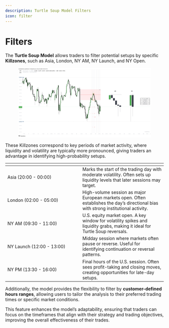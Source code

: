 ```yaml
---
description: Turtle Soup Model Filters
icon: filter
---
```


# Filters

The **Turtle Soup Model** allows traders to filter potential setups by specific **Killzones**, such as Asia, London, NY AM, NY Launch, and NY Open.&#x20;

<figure><img src="../../.gitbook/assets/docs-turtle-soup-007.png" alt=""><figcaption></figcaption></figure>

These Killzones correspond to key periods of market activity, where liquidity and volatility are typically more pronounced, giving traders an advantage in identifying high-probability setups.

<table><thead><tr><th width="224.4140625"></th><th></th></tr></thead><tbody><tr><td>Asia (20:00 - 00:00)</td><td>Marks the start of the trading day with moderate volatility. Often sets up liquidity levels that later sessions may target.</td></tr><tr><td>London (02:00 - 05:00)</td><td>High-volume session as major European markets open. Often establishes the day’s directional bias with strong institutional activity.</td></tr><tr><td>NY AM (09:30 - 11:00)</td><td>U.S. equity market open. A key window for volatility spikes and liquidity grabs, making it ideal for Turtle Soup reversals.</td></tr><tr><td>NY Launch (12:00 - 13:00)</td><td>Midday session where markets often pause or reverse. Useful for identifying continuation or reversal patterns.</td></tr><tr><td>NY PM (13:30 - 16:00)</td><td>Final hours of the U.S. session. Often sees profit-taking and closing moves, creating opportunities for late-day setups.</td></tr></tbody></table>

Additionally, the model provides the flexibility to filter by **customer-defined hours ranges**, allowing users to tailor the analysis to their preferred trading times or specific market conditions.&#x20;

This feature enhances the model’s adaptability, ensuring that traders can focus on the timeframes that align with their strategy and trading objectives, improving the overall effectiveness of their trades.
